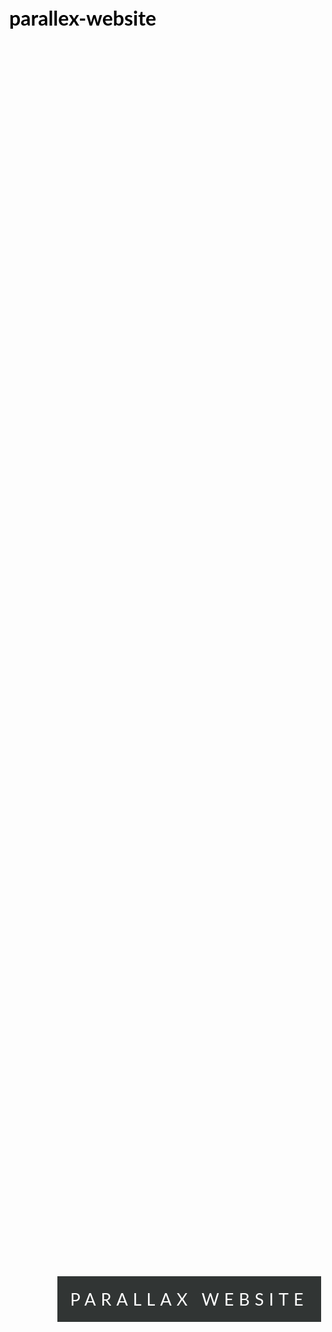 # parallex-website
<!DOCTYPE html>
<html lang="en">
<head>
    <meta charset="UTF-8">
    <meta http-equiv="X-UA-Compatible" content="IE=edge">
    <meta name="viewport" content="width=device-width, initial-scale=1.0">
    <title>parallax website</title>
    <link rel="stylesheet" href="style.css">
</head>
<body>
    <section class="pimg1">
      <div class="ptext">
        <span class="textBg">
            parallax website
        </span>
      </div>
    </section>
    <section class="section section-light">
        <h2>section one</h2>
        <p>Lorem ipsum dolor sit, amet consectetur adipisicing elit. Unde voluptatum nihil aperiam quae, esse pariatur dolores natus obcaecati debitis veritatis eligendi aut laboriosam, quidem, quaerat aliquid deserunt corrupti. Fugiat a blanditiis, id molestias tempora sunt unde reprehenderit enim quam! Consectetur deleniti commodi, aliquam ipsam labore rem obcaecati maxime ipsum nostrum architecto natus, ducimus ratione. Debitis sit doloremque eaque iste totam sunt nulla. Dolores, nihil voluptatibus! Sapiente molestias neque perspiciatis cupiditate fugit quo officia repellat voluptas sed, quas voluptate harum, asperiores reiciendis laborum eaque necessitatibus, beatae hic. Sunt dolorem praesentium dignissimos architecto debitis, temporibus commodi esse tempora quidem assumenda necessitatibus hic.</p>
    </section>
    <section class="pimg2">
        <div class="ptext">
          <span class="textBg">
              Explore Nature
          </span>
        </div>
      </section>
      <section class="section section-dark">
        <h2>section two</h2>
        <p>Lorem ipsum dolor sit, amet consectetur adipisicing elit. Unde voluptatum nihil aperiam quae, esse pariatur dolores natus obcaecati debitis veritatis eligendi aut laboriosam, quidem, quaerat aliquid deserunt corrupti. Fugiat a blanditiis, id molestias tempora sunt unde reprehenderit enim quam! Consectetur deleniti commodi, aliquam ipsam labore rem obcaecati maxime ipsum nostrum architecto natus, ducimus ratione. Debitis sit doloremque eaque iste totam sunt nulla. Dolores, nihil voluptatibus! Sapiente molestias neque perspiciatis cupiditate fugit quo officia repellat voluptas sed, quas voluptate harum, asperiores reiciendis laborum eaque necessitatibus, beatae hic. Sunt dolorem praesentium dignissimos architecto debitis, temporibus commodi esse tempora quidem assumenda necessitatibus hic.</p>
    </section>
    <section class="pimg3">
        <div class="ptext">
          <span class="textBg">
              look, deep into nature
          </span>
        </div>
      </section>
      <section class="section section-dark">
        <h2>section three</h2>
        <p>Lorem ipsum dolor sit, amet consectetur adipisicing elit. Unde voluptatum nihil aperiam quae, esse pariatur dolores natus obcaecati debitis veritatis eligendi aut laboriosam, quidem, quaerat aliquid deserunt corrupti. Fugiat a blanditiis, id molestias tempora sunt unde reprehenderit enim quam! Consectetur deleniti commodi, aliquam ipsam labore rem obcaecati maxime ipsum nostrum architecto natus, ducimus ratione. Debitis sit doloremque eaque iste totam sunt nulla. Dolores, nihil voluptatibus! Sapiente molestias neque perspiciatis cupiditate fugit quo officia repellat voluptas sed, quas voluptate harum, asperiores reiciendis laborum eaque necessitatibus, beatae hic. Sunt dolorem praesentium dignissimos architecto debitis, temporibus commodi esse tempora quidem assumenda necessitatibus hic.</p>
    </section>
</body>
  </html>
  <style>
  html,
body{
    height: 100%;
    margin: 0;
    font-size: 16px;
    font-family: "lato", sans-serif;
    font-weight: 400;
    line-height: 1.8em;
    color: black;
}
.pimg1{
    background-image: url("image1.png");
    min-height: 100%;
}
.pimg2{
    background-image: url("image2.png");
    min-height: 400px;
}
.pimg3{
    background-image: url("image3.png");
    min-height: 400px;
}
.pimg1, .pimg2, .pimg3{
    position: relative;
    background-position: center;
    background-size: cover;
    background-repeat: no-repeat;
} 
.ptext{
    position: absolute;
    top: 50%;
    width: 100%;
    text-align: center;
    color: black;
    font-size: 27px;
    letter-spacing: 8px;
    text-transform: uppercase;
}
.textBg{
    background-color: #313534;
    color: white;
    padding: 20px;
}
.section{
    padding: 50px 80px;
    text-align: center;

}
.section-light{
    background-color:  #fff;
    color: #666;
}
.section-dark{
    background-color: #282e34;
    color: #ddd;
}

    </style>
